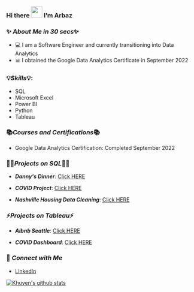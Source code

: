 ### Hi there <img src="https://raw.githubusercontent.com/MartinHeinz/MartinHeinz/master/wave.gif" width="30px"> I’m Arbaz

### ✨  ***About Me in 30 secs***✨


- 💻 I am a Software Engineer and currently transitioning into Data Analytics 
- 📊 I obtained the Google Data Analytics Certificate in September 2022


###  💡***Skills***💡:
 
- SQL
- Microsoft Excel
- Power BI
- Python
- Tableau

 
 ### 📚***Courses and Certifications***📚
 
 - Google Data Analytics Certification: Completed September 2022
 
 
 ###  👩‍💻***Projects on SQL***👩‍💻

- ***Danny's Dinner***: [Click HERE](https://github.com/Arbaz-Baig/Dannys_Dinner/blob/main/Solution.sql)

- ***COVID Project***: [Click HERE](https://github.com/Arbaz-Baig/CovidProject/blob/main/CovidProject.sql)

- ***Nashville Housing Data Cleaning***: [Click HERE](https://github.com/Arbaz-Baig/NashvilleHousing/blob/main/NashvilleHousing_DataCleaning.sql)

 
 ### ⚡***Projects on Tableau***⚡
 
 - ***Aibnb Seattle***: [Click HERE](https://public.tableau.com/app/profile/arbaz.baig/viz/AirbnbSeattle_16628117262790/Dashboard1)
 
 - ***COVID Dashboard***: [Click HERE](https://public.tableau.com/app/profile/arbaz.baig/viz/CovidDashboard_16629211454550/Dashboard1)
  
 
 ### 🙌  ***Connect with Me***
- [LinkedIn](https://www.linkedin.com/in/arbaz-baig/)


 [![Khuyen's github stats](https://github-readme-stats.vercel.app/api?username=Arbaz-Baig&count_private=true&show_icons=true&theme=algolia&hide_rank=false)](https://github.com/anuraghazra/github-readme-stats)
